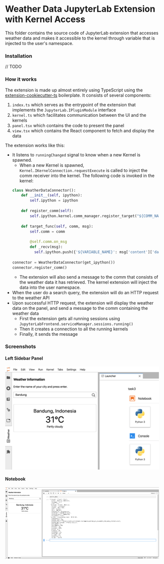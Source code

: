 # Weather Data JupyterLab Extension with Kernel Access
This folder contains the source code of JupyterLab extension that accesses weather data and makes it accessible to the kernel through variable that is injected to the user's namespace.

### Installation
// TODO

### How it works
The extension is made up almost entirely using TypeScript using the [extension-cookiecutter-ts](https://github.com/jupyterlab/extension-cookiecutter-ts) boilerplate.
It consists of several components:
1. `index.ts` which serves as the entrypoint of the extension that implements the `JupyterLab.IPluginModule` interface
2. `kernel.ts` which facilitates communication between the UI and the kernels
3. `panel.tsx` which contains the code to present the panel
4. `view.tsx` which contains the React component to fetch and display the data

The extension works like this:
- It listens to `runningChanged` signal to know when a new Kernel is spawned.
    - When a new Kernel is spawned, `Kernel.IKernelConnection.requestExecute` is called to inject the comm receiver into the kernel. The following code is invoked in the kernel:
    ```python
    class WeatherDataConnector():
        def __init__(self, ipython):
            self.ipython = ipython
        
        def register_comm(self):
            self.ipython.kernel.comm_manager.register_target("${COMM_NAME}", self.target_func)
    
        def target_func(self, comm, msg):
            self.comm = comm
    
            @self.comm.on_msg
            def _recv(msg):
              self.ipython.push({'${VARIABLE_NAME}': msg['content']['data']})

    connector = WeatherDataConnector(get_ipython())
    connector.register_comm()
    ```
    - The extension will also send a message to the comm that consists of the weather data it has retrieved. The kernel extension will inject the data into the user namespace.
- When the user do a search query, the extension will do an HTTP request to the weather API
- Upon successful HTTP request, the extension will display the weather data on the panel, and send a message to the comm containing the weather data
    - First the extension gets all running sessions using `JupyterLabFrontend.serviceManager.sessions.running()`
    - Then it creates a connection to all the running kernels
    - Finally, it sends the message

### Screenshots
#### Left Sidebar Panel
![left sidebar panel](images/sidebar.png "Left Sidebar Panel")

#### Notebook
![notebook](images/notebook.png "Notebook")
